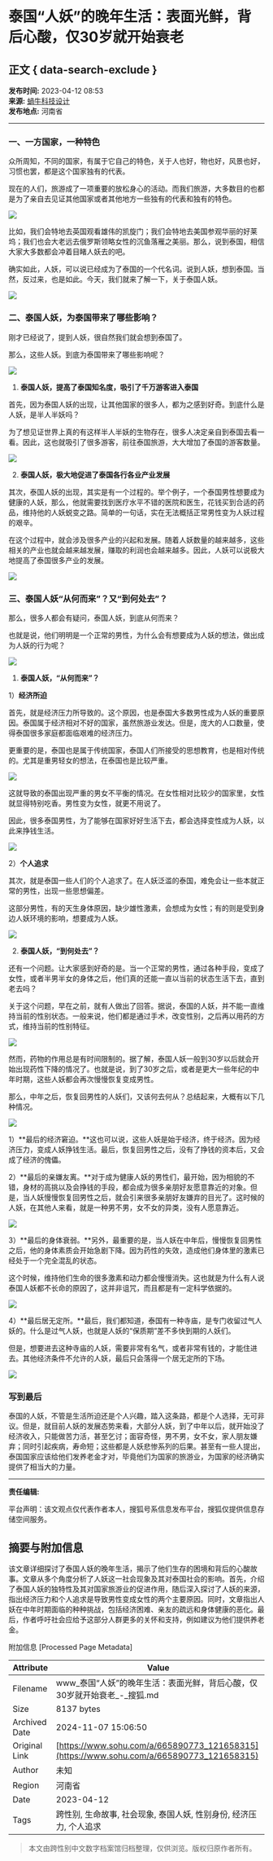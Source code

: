 # 泰国“人妖”的晚年生活：表面光鲜，背后心酸，仅30岁就开始衰老

## 正文 { data-search-exclude }


**发布时间:** 2023-04-12 08:53  
**来源:** [蝸牛科技设计](https://www.sohu.com/a/665890773_121658315?spm=smpc.content-abroad.content.1.17309919478856Rf8Tht)  
**发布地点:** 河南省

---

### 一、一方国家，一种特色

众所周知，不同的国家，有属于它自己的特色，关于人也好，物也好，风景也好，习惯也罢，都是这个国家独有的代表。

现在的人们，旅游成了一项重要的放松身心的活动。而我们旅游，大多数目的也都是为了亲自去见证其他国家或者其他地方一些独有的代表和独有的特色。

![](//p9.itc.cn/images01/20230412/8019298c26c949d6954fa2e280a12979.jpeg)

比如，我们会特地去英国观看雄伟的凯旋门；我们会特地去美国参观华丽的好莱坞；我们也会大老远去俄罗斯领略女性的沉鱼落雁之美丽。那么，说到泰国，相信大家大多数都会冲着目睹人妖去的吧。

确实如此，人妖，可以说已经成为了泰国的一个代名词。说到人妖，想到泰国。当然，反过来，也是如此。今天，我们就来了解一下，关于泰国人妖。

![](//p7.itc.cn/images01/20230412/1cca55c31df04e5eab7f8cb0631babfa.jpeg)

### 二、泰国人妖，为泰国带来了哪些影响？

刚才已经说了，提到人妖，很自然我们就会想到泰国了。

那么，这些人妖。到底为泰国带来了哪些影响呢？

![](//p0.itc.cn/images01/20230412/c3ed74caa9cd40e6a4e278c7c794487a.jpeg)

1. **泰国人妖，提高了泰国知名度，吸引了千万游客进入泰国**

首先，因为泰国人妖的出现，让其他国家的很多人，都为之感到好奇。到底什么是人妖，是半人半妖吗？

为了想见证世界上真的有这样半人半妖的生物存在，很多人决定亲自到泰国去看一看。因此，这也就吸引了很多游客，前往泰国旅游，大大增加了泰国的游客数量。

![](//p4.itc.cn/images01/20230412/b57a142ae6f04afa923fdf49fad6f3f4.jpeg)

2. **泰国人妖，极大地促进了泰国各行各业产业发展**

其次，泰国人妖的出现，其实是有一个过程的。举个例子，一个泰国男性想要成为健康的人妖，那么，他就需要找到医疗水平不错的医院和医生，花钱买到合适的药品，维持他的人妖蜕变之路。简单的一句话，实在无法概括正常男性变为人妖过程的艰辛。

在这个过程中，就会涉及很多产业的兴起和发展。随着人妖数量的越来越多，这些相关的产业也就会越来越发展，赚取的利润也会越来越多。因此，人妖可以说极大地提高了泰国很多产业的发展。

![](//p7.itc.cn/images01/20230412/e92b9da11ae041eaa36b1ca909613789.jpeg)

### 三、泰国人妖“从何而来”？又“到何处去”？

那么，很多人都会有疑问，泰国人妖，到底从何而来？

也就是说，他们明明是一个正常的男性，为什么会有想要成为人妖的想法，做出成为人妖的行为呢？

![](//p2.itc.cn/images01/20230412/cb00f96e84594cb09e16f390b67432a4.jpeg)

1. **泰国人妖，“从何而来”？**

1）**经济所迫**

首先，就是经济压力所导致的。这个原因，也是泰国大多数男性成为人妖的重要原因。泰国属于经济相对不好的国家，虽然旅游业发达。但是，庞大的人口数量，使得泰国很多家庭都面临艰难的经济压力。

更重要的是，泰国也是属于传统国家，泰国人们所接受的思想教育，也是相对传统的。尤其是重男轻女的想法，在泰国也是比较严重。

![](//p2.itc.cn/images01/20230412/cd851028574747118ab31fcd0c6f283c.jpeg)

这就导致的泰国出现严重的男女不平衡的情况。在女性相对比较少的国家里，女性就显得特别吃香。男性变为女性，就更不用说了。

因此，很多泰国男性，为了能够在国家好好生活下去，都会选择变性成为人妖，以此来挣钱生活。

![](//p5.itc.cn/images01/20230412/6102d9cb3eeb42c9b7da8cb610a207ac.jpeg)

2）**个人追求**

其次，就是泰国一些人们的个人追求了。在人妖泛滥的泰国，难免会让一些本就正常的男性，出现一些思想偏差。

这部分男性，有的天生身体原因，缺少雄性激素，会想成为女性；有的则是受到身边人妖环境的影响，想要成为人妖。

![](//p1.itc.cn/images01/20230412/edebda2c50804d92ab018d3344e77058.jpeg)

2. **泰国人妖，“到何处去”？**

还有一个问题。让大家感到好奇的是。当一个正常的男性，通过各种手段，变成了女性，或者半男半女的身体之后，他们真的还能一直以当前的状态生活下去，直到老去吗？

关于这个问题，早在之前，就有人做出了回答。据说，泰国的人妖，并不能一直维持当前的性别状态。一般来说，他们都是通过手术，改变性别，之后再以用药的方式，维持当前的性别特征。

![](//p5.itc.cn/images01/20230412/d1e700db6cfc48e98a0d0ce7740b5a3f.jpeg)

然而，药物的作用总是有时间限制的。据了解，泰国人妖一般到30岁以后就会开始出现药性下降的情况了。也就是说，到了30岁之后，或者是更大一些年纪的中年时期，这些人妖都会再次慢慢恢复变成男性。

那么，中年之后，恢复回男性的人妖们，又该何去何从？总结起来，大概有以下几种情况。

![](//p0.itc.cn/images01/20230412/faacc4612aea4b0cb15453d433aa06fb.jpeg)

1）**最后的经济窘迫。**这也可以说，这些人妖是始于经济，终于经济。因为经济压力，变成人妖挣钱生活。最后，恢复回男性之后，没有了挣钱的资本后，又会成了经济的傀儡。

2）**最后的亲嫌友离。**对于成为健康人妖的男性们，最开始，因为相貌的不错，身材的高挑以及会挣钱的手段，都会成为很多亲朋好友愿意靠近的对象。但是，当人妖慢慢恢复回男性之后，就会引来很多亲朋好友嫌弃的目光了。这时候的人妖，在其他人来看，就是一种男不男，女不女的异类，没有人愿意靠近。

![](//p7.itc.cn/images01/20230412/32124e4afe414c5fbfd83ae370feafe6.jpeg)

3）**最后的身体衰弱。**另外，最重要的是，当人妖在中年后，慢慢恢复回男性之后，他的身体素质会开始急剧下降。因为药性的失效，造成他们身体里的激素已经处于一个完全混乱的状态。

这个时候，维持他们生命的很多激素和动力都会慢慢消失。这也就是为什么有人说泰国人妖都不长命的原因了，这并非诅咒，而且都是有一定科学依据的。

![](//p6.itc.cn/images01/20230412/05d27c9759a643619878753bd5e80ce2.jpeg)

4）**最后居无定所。**最后，我们都知道，泰国有一种寺庙，是专门收留过气人妖的。什么是过气人妖，也就是人妖的“保质期”差不多快到期的人妖们。

但是，想要进去这种寺庙的人妖，需要非常有名气，或者非常有钱的，才能住进去。其他经济条件不允许的人妖，最后只会落得一个居无定所的下场。

![](//p9.itc.cn/images01/20230412/428df2a758884d0d828546e325a865a2.jpeg)

### 写到最后

泰国的人妖，不管是生活所迫还是个人兴趣，踏入这条路，都是个人选择，无可非议。但是，就目前人妖的发展态势来看，大部分人妖，到了中年以后，就开始没了经济收入，只能做苦力活，甚至乞讨；面容奇怪，男不男，女不女，家人朋友嫌弃；同时引起疾病，寿命短；这些都是人妖悲惨系列的后果。甚至有一些人提出，泰国国家应该给他们发养老金才对，毕竟他们为国家的旅游业，为国家的经济确实提供了相当大的力量。

---

**责任编辑:**  

平台声明：该文观点仅代表作者本人，搜狐号系信息发布平台，搜狐仅提供信息存储空间服务。

## 摘要与附加信息

<!-- tcd_abstract -->
该文章详细探讨了泰国人妖的晚年生活，揭示了他们生存的困境和背后的心酸故事。文章从多个角度分析了人妖这一社会现象及其对泰国社会的影响。首先，介绍了泰国人妖的独特性及其对国家旅游业的促进作用，随后深入探讨了人妖的来源，指出经济压力和个人追求是导致男性变成女性的两个主要原因。同时，文章指出人妖在中年时期面临的种种挑战，包括经济困难、亲友的疏远和身体健康的恶化。最后，作者呼吁社会应给予这部分人群更多的关怀和支持，例如建议为他们提供养老金。
<!-- tcd_abstract_end -->

附加信息 [Processed Page Metadata]

| Attribute       | Value                                  |
|-----------------|----------------------------------------|
| Filename        | www_泰国“人妖”的晚年生活：表面光鲜，背后心酸，仅30岁就开始衰老_-_搜狐.md                             |
| Size            | 8137 bytes                           |
| Archived Date   | 2024-11-07 15:06:50                             |
| Original Link   | [https://www.sohu.com/a/665890773_121658315](https://www.sohu.com/a/665890773_121658315)                       |
| Author          | 未知                               |
| Region          | 河南省                               |
| Date            | 2023-04-12                                 |
| Tags            | 跨性别, 生命故事, 社会现象, 泰国人妖, 性别身份, 经济压力, 个人追求                                 |
>
> 本文由跨性别中文数字档案馆归档整理，仅供浏览。版权归原作者所有。
>
